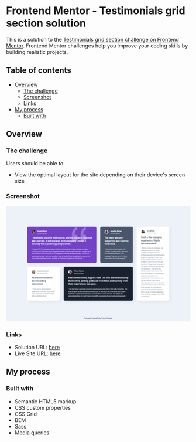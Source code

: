 # Frontend Mentor - Testimonials grid section solution

This is a solution to the [Testimonials grid section challenge on Frontend Mentor](https://www.frontendmentor.io/challenges/testimonials-grid-section-Nnw6J7Un7). Frontend Mentor challenges help you improve your coding skills by building realistic projects. 

## Table of contents

- [Overview](#overview)
  - [The challenge](#the-challenge)
  - [Screenshot](#screenshot)
  - [Links](#links)
- [My process](#my-process)
  - [Built with](#built-with)


## Overview

### The challenge

Users should be able to:

- View the optimal layout for the site depending on their device's screen size

### Screenshot

![](./screenshot.png)


### Links

- Solution URL: [here](https://www.frontendmentor.io/solutions/html-css-grid-bem-sass-J7dDK-FPl)
- Live Site URL: [here](https://fuyutami.github.io/FEM-testimonials-grid-section-main/)

## My process

### Built with

- Semantic HTML5 markup
- CSS custom properties
- CSS Grid
- BEM
- Sass
- Media queries
